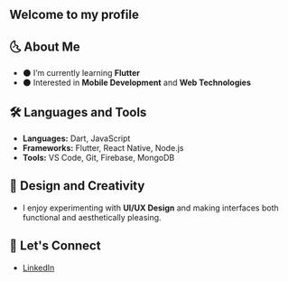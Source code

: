 ## Welcome to my profile 


## 🌜 About Me
- 🌑 I’m currently learning **Flutter**
- 🌑 Interested in **Mobile Development** and **Web Technologies**



## 🛠️ Languages and Tools
- **Languages:** Dart, JavaScript
- **Frameworks:** Flutter, React Native, Node.js
- **Tools:** VS Code, Git, Firebase, MongoDB

## 🎨 Design and Creativity
- I enjoy experimenting with **UI/UX Design** and making interfaces both functional and aesthetically pleasing.


## 👻 Let's Connect
- [LinkedIn](https://www.linkedin.com/in/furkangenca/)
